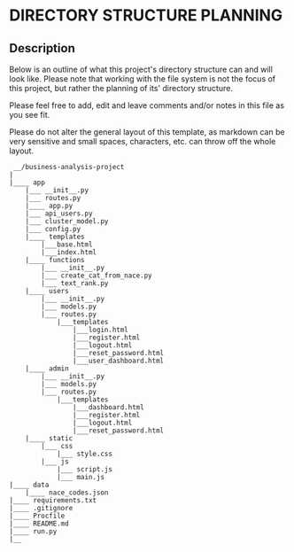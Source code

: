 # DIRECTORY STRUCTURE PLANNING

## Description

Below is an outline of what this project's directory structure can and will look like. Please note that working with the file system is not the focus of this project, but rather the planning of its' directory structure.

Please feel free to add, edit and leave comments and/or notes in this file as you see fit. 

Please do not alter the general layout of this template, as markdown can be very sensitive and small spaces, characters, etc. can throw off the whole layout.


	 __/business-analysis-project
	|
	|____ app
		|___ __init__.py 
		|___ routes.py
		|____ app.py 
		|___ api_users.py
		|___ cluster_model.py
		|___ config.py
		|____ templates
			|___base.html
			|___index.html
		|____ functions
			|___ __init__.py
			|___ create_cat_from_nace.py
			|___ text_rank.py
		|____ users
			|___ __init__.py
			|___ models.py
			|___ routes.py
				|___templates
					|___login.html
					|___register.html		
					|___logout.html
					|___reset_password.html
					|___user_dashboard.html
		|____ admin
			|___ __init__.py
			|___ models.py
			|___ routes.py
				|___templates
					|___dashboard.html
					|___register.html		
					|___logout.html
					|___reset_password.html	
		|____ static
			|___ css
				|___ style.css
			|___ js
				|___ script.js
				|___ main.js
	|____ data
		|____ nace_codes.json	
	|____ requirements.txt
	|____ .gitignore
	|____ Procfile
	|____ README.md
	|____ run.py
	|__

